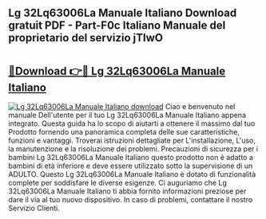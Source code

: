 ## Lg 32Lq63006La Manuale Italiano Download gratuit PDF - Part-F0c Italiano Manuale del proprietario del servizio jTIwO

# <h2><a href="http://dffk0f.blite.top/?on=Lg+32Lq63006La+Manuale+Italiano">🔗Download 👉🔴 Lg 32Lq63006La Manuale Italiano</a></h2>

[![Lg 32Lq63006La Manuale Italiano download](https://i.imgur.com/lujVjoI.png)](http://dffk0f.blite.top/?on=Lg+32Lq63006La+Manuale+Italiano)
Ciao e benvenuto nel manuale Dell'utente per il tuo Lg 32Lq63006La Manuale Italiano appena integrato. Questa guida ha lo scopo di aiutarti a ottenere il massimo dal tuo Prodotto fornendo una panoramica completa delle sue caratteristiche, funzioni e vantaggi. Troverai istruzioni dettagliate per L'installazione, L'uso, la manutenzione e la risoluzione dei problemi. Precauzioni di sicurezza per i bambini Lg 32Lq63006La Manuale Italiano questo prodotto non è adatto a bambini di età inferiore e deve essere utilizzato sotto la supervisione di un ADULTO. Questo Lg 32Lq63006La Manuale Italiano è dotato di funzionalità complete per soddisfare le diverse esigenze. Ci auguriamo che Lg 32Lq63006La Manuale Italiano ti abbia fornito informazioni preziose per dare il via al tuo nuovo dispositivo. In caso di problemi, contattare il nostro Servizio Clienti.
